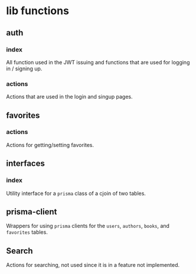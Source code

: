 # lib functions

## auth

### index

All function used in the JWT issuing and functions that are used for logging in / signing up.

### actions

Actions that are used in the login and singup pages.

## favorites

### actions

Actions for getting/setting favorites.

## interfaces

### index

Utility interface for a `prisma` class of a cjoin of two tables.

## prisma-client

Wrappers for using `prisma` clients for the `users`, `authors`, `books`, and `favorites` tables.

## Search

Actions for searching, not used since it is in a feature not implemented.